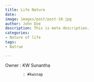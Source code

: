 ```yaml
---
title: Life Nature
date: 
image: images/post/post-10.jpg
author: John Doe
description: This is meta description.
categories:
- Nature of life
tags:
- Natrue

---
```

Owner : KW Sunantha

            : #kwsnap
